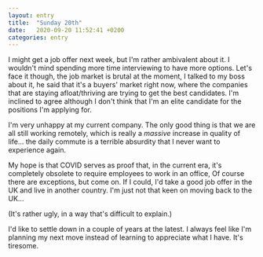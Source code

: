 ```yaml
---
layout: entry
title:  "Sunday 20th"
date:   2020-09-20 11:52:41 +0200
categories: entry
---
```

I might get a job offer next week, but I'm rather ambivalent about it. I wouldn't mind spending more time interviewing to have more options. Let's face it though, the job market is brutal at the moment,  I talked to my boss about it, he said that it's a buyers' market right now, where the companies that are staying afloat/thriving are trying to get the best candidates. I'm inclined to agree although I don't think that I'm an elite candidate for the positions I'm applying for. 

I'm very unhappy at my current company. The only good thing is that we are all still working remotely, which is really a *massive* increase in quality of life... the daily commute is a terrible absurdity that I never want to experience again. 

My hope is that COVID serves as proof that, in the current era, it's completely obsolete to require employees to work in an office, Of course there are exceptions, but come on. If I could, I'd take a good job offer in the UK and live in another country. I'm just not that keen on moving back to the UK...

(It's rather ugly, in a way that's difficult to explain.) 

I'd like to settle down in a couple of years at the latest. I always feel like I'm planning my next move instead of learning to appreciate what I have. It's tiresome. 



